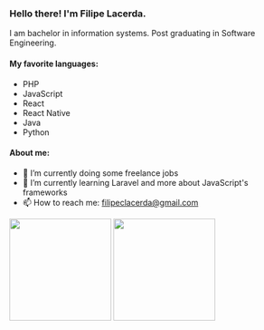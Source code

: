 ### Hello there! I'm Filipe Lacerda.

<p> I am bachelor in information systems. Post graduating in Software Engineering. </p>

#### My favorite languages:
- PHP
- JavaScript
- React
- React Native
- Java
- Python


#### About me:

- 🔭 I’m currently doing some freelance jobs
- 🌱 I’m currently learning Laravel and more about JavaScript's frameworks
- 📫 How to reach me: filipeclacerda@gmail.com


<img height="180em" src="https://github-readme-stats.vercel.app/api/top-langs/?username=filipeclacerda&layout=compact&langs_count=7&theme=dracula"/>
<img height="180em" src="https://github-readme-stats.vercel.app/api?username=filipeclacerda&show_icons=true&theme=dracula&include_all_commits=true&count_private=true"/>


